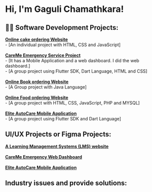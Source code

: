 <h1>Hi, I'm Gaguli Chamathkara! <br/></h1>

<h2>👨‍💻 Software Development Projects:</h2>
<a href="https://genuine-croquembouche-2995da.netlify.app"/><b>Online cake ordering Website </b></a>
 <br> - [An individual project with HTML, CSS and JavaScript]
   <br>
<br> <a href="https://github.com/Navindu-Ashen/CareMe-Web-Dashboard"/><b>CareMe Emergency Service Project </b></a> <br> 
- [It has a Mobile Application and a web dashboard. I did the web dashboard.] <br>
  - [A group project using Flutter SDK, Dart Language, HTML and CSS]
 <br> 
  <br> <a href="https://github.com/Online-Book-Store-Java/Online-Book-Store-"/><b>Online Book ordering Website </b></a>
 <br> - [A Group project with Java Language] <br> <br>
 <a href=""/><b>Online Food ordering Website </b></a>
 <br> - [A group project with HTML, CSS, JavaScript, PHP and MYSQL]
   <br> <br>
   <a href="https://github.com/lula124/Car_Care"/><b> Elite AutoCare Mobile Application</b></a>
 <br> - [A group project using Flutter SDK and Dart Language]
   <br>
  <h2> UI/UX Projects or Figma Projects:</h2> 
  <a href="https://www.figma.com/proto/OGcN1dMKWN6zEn3cMKS5Xk/GetoghterMaths-UI%2FUX?page-id=0%3A1&node-id=321-629&starting-point-node-id=30%3A2&t=PcigQrpmDYLQGeb9-1"/><b> A Learning Management Systems (LMS) website</b></a>
  <br> <br>
  <a href=""/><b> CareMe Emergency Web Dashboard</b></a>
  <br> <br>
  <a href=""/><b> Elite AutoCare Mobile Application</b></a>
  <h2> Industry issues and provide solutions:</h2>
 
